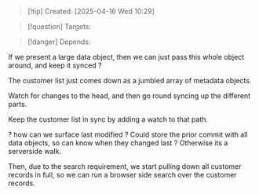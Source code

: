 
>[!tip] Created: [2025-04-16 Wed 10:29]

>[!question] Targets: 

>[!danger] Depends: 

If we present a large data object, then we can just pass this whole object around, and keep it synced ?

The customer list just comes down as a jumbled array of metadata objects.

Watch for changes to the head, and then go round syncing up the different parts.

Keep the customer list in sync by adding a watch to that path.

? how can we surface last modified ?  Could store the prior commit with all data objects, so can know when they changed last ?  Otherwise its a serverside walk.

Then, due to the search requirement, we start pulling down all customer records in full, so we can run a browser side search over the customer records.